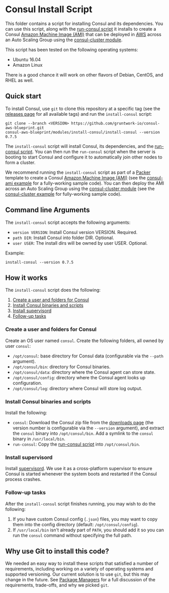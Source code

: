 # Consul Install Script

This folder contains a script for installing Consul and its dependencies. You can use this script, along with the
[run-consul script](/modules/run-consul) it installs to create a Consul [Amazon Machine Image 
(AMI)](http://docs.aws.amazon.com/AWSEC2/latest/UserGuide/AMIs.html) that can be deployed in 
[AWS](https://aws.amazon.com/) across an Auto Scaling Group using the [consul-cluster module](/modules/consul-cluster).

This script has been tested on the following operating systems:

* Ubuntu 16.04
* Amazon Linux

There is a good chance it will work on other flavors of Debian, CentOS, and RHEL as well.



## Quick start

<!-- TODO: update the clone URL to the final URL when this Blueprint is released -->

To install Consul, use `git` to clone this repository at a specific tag (see the [releases page](../../../../releases) 
for all available tags) and run the `install-consul` script:

```
git clone --branch <VERSION> https://github.com/gruntwork-io/consul-aws-blueprint.git
consul-aws-blueprint/modules/install-consul/install-consul --version 0.7.5
```

The `install-consul` script will install Consul, its dependencies, and the [run-consul script](/modules/run-consul).
You can then run the `run-consul` script when the server is booting to start Consul and configure it to automatically 
join other nodes to form a cluster.

We recommend running the `install-consul` script as part of a [Packer](https://www.packer.io/) template to create a
Consul [Amazon Machine Image (AMI)](http://docs.aws.amazon.com/AWSEC2/latest/UserGuide/AMIs.html) (see the 
[consul-ami example](/examples/consul-ami) for a fully-working sample code). You can then deploy the AMI across an Auto 
Scaling Group using the [consul-cluster module](/modules/consul-cluster) (see the [consul-cluster 
example](/examples/consul-cluster) for fully-working sample code).




## Command line Arguments

The `install-consul` script accepts the following arguments:

* `version VERSION`: Install Consul version VERSION. Required. 
* `path DIR`: Install Consul into folder DIR. Optional.
* `user USER`: The install dirs will be owned by user USER. Optional.

Example:

```
install-consul --version 0.7.5
```



## How it works

The `install-consul` script does the following:

1. [Create a user and folders for Consul](#create-a-user-and-folders-for-consul)
1. [Install Consul binaries and scripts](#install-consul-binaries-and-scripts)
1. [Install supervisord](#install-supervisord)
1. [Follow-up tasks](#follow-up-tasks)


### Create a user and folders for Consul

Create an OS user named `consul`. Create the following folders, all owned by user `consul`:

* `/opt/consul`: base directory for Consul data (configurable via the `--path` argument).
* `/opt/consul/bin`: directory for Consul binaries.
* `/opt/consul/data`: directory where the Consul agent can store state.
* `/opt/consul/config`: directory where the Consul agent looks up configuration.
* `/opt/consul/log`: directory where Consul will store log output.


### Install Consul binaries and scripts

Install the following:

* `consul`: Download the Consul zip file from the [downloads page](https://www.consul.io/downloads.html) (the version 
  number is configurable via the `--version` argument), and extract the `consul` binary into `/opt/consul/bin`. Add a
  symlink to the `consul` binary in `/usr/local/bin`.
* `run-consul`: Copy the [run-consul script](/modules/run-consul) into `/opt/consul/bin`. 


### Install supervisord

Install [supervisord](http://supervisord.org/). We use it as a cross-platform supervisor to ensure Consul is started
whenever the system boots and restarted if the Consul process crashes.


### Follow-up tasks

After the `install-consul` script finishes running, you may wish to do the following:

1. If you have custom Consul config (`.json`) files, you may want to copy them into the config directory (default:
   `/opt/consul/config`).
1. If `/usr/local/bin` isn't already part of `PATH`, you should add it so you can run the `consul` command without
   specifying the full path.
   


## Why use Git to install this code?

We needed an easy way to install these scripts that satisfied a number of requirements, including working on a variety 
of operating systems and supported versioning. Our current solution is to use `git`, but this may change in the future.
See [Package Managers](/_docs/package-managers.md) for a full discussion of the requirements, trade-offs, and why we
picked `git`.
